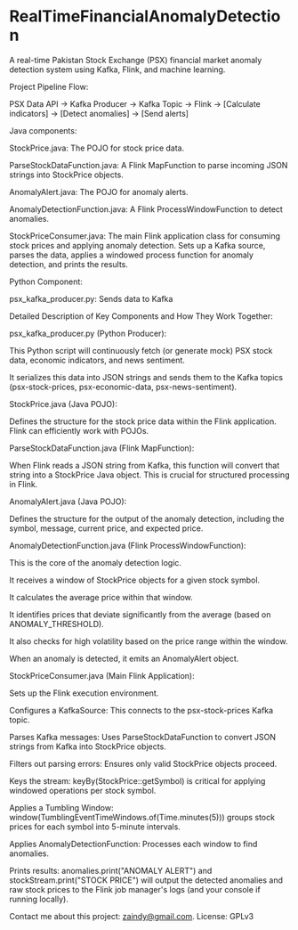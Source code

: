 # RealTimeFinancialAnomalyDetection
A real-time Pakistan Stock Exchange (PSX) financial market anomaly detection system using Kafka, Flink, and machine learning. 


Project Pipeline Flow:

PSX Data API → Kafka Producer → Kafka Topic → Flink → 
[Calculate indicators] → [Detect anomalies] → [Send alerts]


Java components:

StockPrice.java: The POJO for stock price data.

ParseStockDataFunction.java: A Flink MapFunction to parse incoming JSON strings into StockPrice objects.

AnomalyAlert.java: The POJO for anomaly alerts.

AnomalyDetectionFunction.java: A Flink ProcessWindowFunction to detect anomalies.

StockPriceConsumer.java: The main Flink application class for consuming stock prices and applying anomaly detection. Sets up a Kafka source, parses the data, applies a windowed process function for anomaly detection, and prints the results.


Python Component:

psx_kafka_producer.py: Sends data to Kafka

Detailed Description of Key Components and How They Work Together:

psx_kafka_producer.py (Python Producer):

This Python script will continuously fetch (or generate mock) PSX stock data, economic indicators, and news sentiment.

It serializes this data into JSON strings and sends them to the Kafka topics (psx-stock-prices, psx-economic-data, psx-news-sentiment).

StockPrice.java (Java POJO):

Defines the structure for the stock price data within the Flink application. Flink can efficiently work with POJOs.

ParseStockDataFunction.java (Flink MapFunction):

When Flink reads a JSON string from Kafka, this function will convert that string into a StockPrice Java object. This is crucial for structured processing in Flink.

AnomalyAlert.java (Java POJO):

Defines the structure for the output of the anomaly detection, including the symbol, message, current price, and expected price.

AnomalyDetectionFunction.java (Flink ProcessWindowFunction):

This is the core of the anomaly detection logic.

It receives a window of StockPrice objects for a given stock symbol.

It calculates the average price within that window.

It identifies prices that deviate significantly from the average (based on ANOMALY_THRESHOLD).

It also checks for high volatility based on the price range within the window.

When an anomaly is detected, it emits an AnomalyAlert object.

StockPriceConsumer.java (Main Flink Application):

Sets up the Flink execution environment.

Configures a KafkaSource: This connects to the psx-stock-prices Kafka topic.

Parses Kafka messages: Uses ParseStockDataFunction to convert JSON strings from Kafka into StockPrice objects.

Filters out parsing errors: Ensures only valid StockPrice objects proceed.

Keys the stream: keyBy(StockPrice::getSymbol) is critical for applying windowed operations per stock symbol.

Applies a Tumbling Window: window(TumblingEventTimeWindows.of(Time.minutes(5))) groups stock prices for each symbol into 5-minute intervals.

Applies AnomalyDetectionFunction: Processes each window to find anomalies.

Prints results: anomalies.print("ANOMALY ALERT") and stockStream.print("STOCK PRICE") will output the detected anomalies and raw stock prices to the Flink job manager's logs (and your console if running locally).

Contact me about this project: zaindy@gmail.com. License: GPLv3
